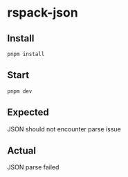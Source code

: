 # rspack-json

## Install

```
pnpm install
```

## Start

```
pnpm dev
```

## Expected

JSON should not encounter parse issue

## Actual

JSON parse failed
